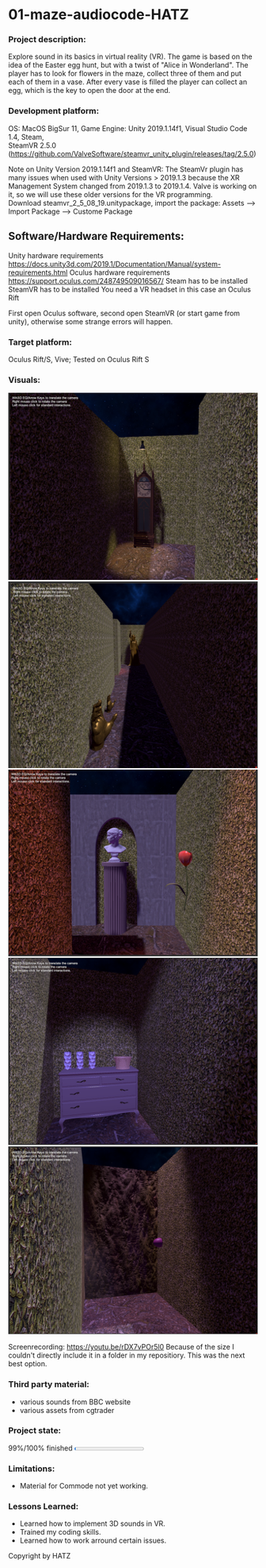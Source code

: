 # 01-maze-audiocode-HATZ

### Project description: 
Explore sound in its basics in virtual reality (VR).
The game is based on the idea of the Easter egg hunt, but with a twist of "Alice in Wonderland". The player has to look for flowers in the maze, collect three of them and put each of them in a vase. After every vase is filled the player can collect an egg, which is the key to open the door at the end.

### Development platform: 
OS: MacOS BigSur 11, Game Engine: Unity 2019.1.14f1, Visual Studio Code 1.4, Steam,  
SteamVR 2.5.0 (https://github.com/ValveSoftware/steamvr_unity_plugin/releases/tag/2.5.0)

Note on Unity Version 2019.1.14f1 and SteamVR: The SteamVr plugin has many issues when used with Unity Versions > 2019.1.3 because the XR Management System changed from 2019.1.3 to 2019.1.4. Valve is working on it, so we will use these older versions for the VR programming.  
Download steamvr_2_5_08_19.unitypackage, import the package: Assets --> Import Package --> Custome Package

## Software/Hardware Requirements: 
Unity hardware requirements https://docs.unity3d.com/2019.1/Documentation/Manual/system-requirements.html 
Oculus hardware requirements https://support.oculus.com/248749509016567/
Steam has to be installed
SteamVR has to be installed
You need a VR headset in this case an Oculus Rift

First open Oculus software, second open SteamVR (or start game from unity), otherwise some strange errors will happen. 


### Target platform: 
Oculus Rift/S, Vive; 
Tested on Oculus Rift S

### Visuals: 
![ScreenShot](https://github.com/4ahmnm2021-G3-G4/01-maze-audiocode-HATZ01/blob/main/Screenshots/Bildschirmfoto%202021-06-21%20um%2008.52.03.png)
![ScreenShot](https://github.com/4ahmnm2021-G3-G4/01-maze-audiocode-HATZ01/blob/main/Screenshots/Bildschirmfoto%202021-06-21%20um%2008.52.25.png)
![ScreenShot](https://github.com/4ahmnm2021-G3-G4/01-maze-audiocode-HATZ01/blob/main/Screenshots/Bildschirmfoto%202021-06-21%20um%2008.52.48.png)
![ScreenShot](https://github.com/4ahmnm2021-G3-G4/01-maze-audiocode-HATZ01/blob/main/Screenshots/Bildschirmfoto%202021-06-21%20um%2008.53.09.png)
![ScreenShot](https://github.com/4ahmnm2021-G3-G4/01-maze-audiocode-HATZ01/blob/main/Screenshots/Bildschirmfoto%202021-06-21%20um%2008.53.40.png)

Screenrecording: https://youtu.be/rDX7vPOr5l0
Because of the size I couldn't directly include it in a folder in my repositiory. This was the next best option.

### Third party material: 
- various sounds from BBC website
- various assets from cgtrader

### Project state: 
99%/100% finished
<progress max="100" value="2"></progress>

### Limitations: 
- Material for Commode not yet working.

### Lessons Learned: 
- Learned how to implement 3D sounds in VR.
- Trained my coding skills.
- Learned how to work arround certain issues.

Copyright by HATZ
